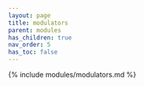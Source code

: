 ```yaml
---
layout: page
title: modulators
parent: modules
has_children: true
nav_order: 5
has_toc: false
---
```


{% include modules/modulators.md %}